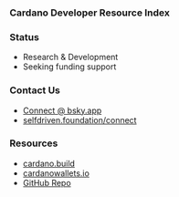 ### Cardano Developer Resource Index

### Status
- Research & Development
- Seeking funding support

### Contact Us
- [Connect @ bsky.app](https://bsky.app/profile/markbyers.selfdriven.social)
- [selfdriven.foundation/connect](https://selfdriven.foundation/connect)

### Resources
- [cardano.build](https://cardano.build)
- [cardanowallets.io](https://cardanowallets.io)
- [GitHub Repo](https://github.com/selfdriven-foundation/cdri)


